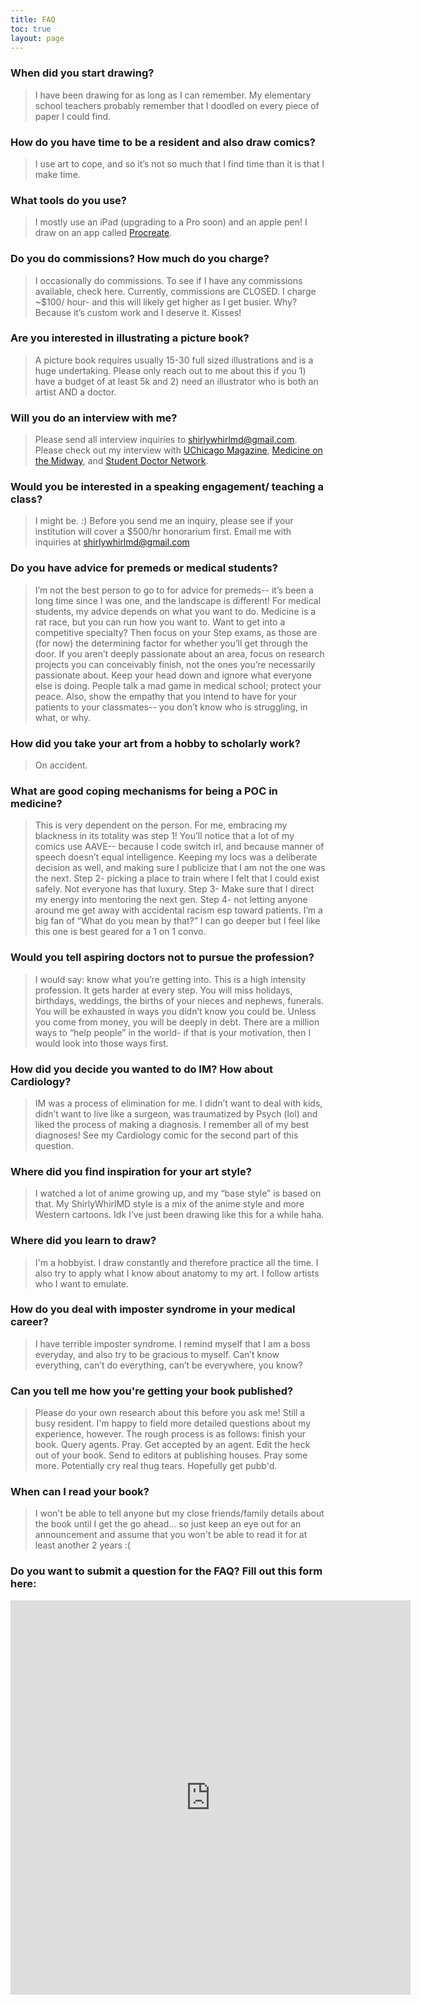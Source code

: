 ```yaml
---
title: FAQ
toc: true
layout: page
---
```

### When did you start drawing?
>I have been drawing for as long as I can remember. My elementary school teachers probably remember that I doodled on every piece of paper I could  find. 

### How do you have time to be a resident and also draw comics?
>I use art to cope, and so it’s not so much that I find time than it is that I make time. 

### What tools do you use?
>I mostly use an iPad (upgrading to a Pro soon) and an apple pen! I draw on an app called [Procreate](https://procreate.art/). 

### Do you do commissions? How much do you charge?
>I occasionally do commissions. To see if I have any commissions available, check here. Currently, commissions are CLOSED. 
>I charge ~$100/ hour- and this will likely get higher as I get busier. Why? Because it’s custom work and I deserve it. Kisses!

### Are you interested in illustrating a picture book?
>A picture book requires usually 15-30 full sized illustrations and is a huge undertaking. Please only reach out to me about this if you 1) have a budget of at least 5k and 2) need an illustrator who is both  an artist AND a doctor. 

### Will you do an interview with me? 
>Please send all interview inquiries to shirlywhirlmd@gmail.com. Please check out my interview with [UChicago Magazine](https://mag.uchicago.edu/shirly), [Medicine on the Midway](https://issuu.com/medicineonthemidway/docs/medicineonthemidway-spring2018/32), and [Student Doctor Network](https://www.studentdoctor.net/2017/08/01/16454/). 

### Would you be interested in a speaking engagement/ teaching a class?
>I might be. :) Before you send me an inquiry, please see if your institution will cover a $500/hr honorarium first. Email me with inquiries at shirlywhirlmd@gmail.com

### Do you have advice for premeds or medical students?
>I’m not the best person to go to for advice for premeds-- it’s been a long time since I was one, and the landscape is different! For medical students, my advice depends on what you want to do. Medicine is a rat race, but you can run how you want to. Want to get into a competitive specialty? Then focus on your Step exams, as those are (for now) the determining factor for whether you’ll get through the door. If you aren’t deeply passionate about an area, focus on research projects you can conceivably finish, not the ones you’re necessarily passionate about. Keep your head down and ignore what everyone else is doing. People talk a mad game in medical school; protect your peace. Also, show the empathy that you intend to have for your patients to your classmates-- you don’t know who is struggling, in what, or why. 

### How did you take your art from a hobby to scholarly work? 
>On accident.

### What are good coping mechanisms for being a POC in medicine?
>This is very dependent on the person. For me, embracing my blackness in its totality was step 1! You’ll notice that a lot of my comics use AAVE-- because I code switch irl, and because manner of speech doesn’t equal intelligence. Keeping my locs was a deliberate decision as well, and making sure I publicize that I am not the one was the next. Step 2- picking a place to train where I felt that I could exist safely. Not everyone has that luxury. Step 3- Make sure that I direct my energy into mentoring the next gen. Step 4- not letting anyone around me get away with accidental racism esp toward patients. I’m a big fan of “What do you mean by that?” I can go deeper but I feel like this one  is best geared for a 1 on 1 convo. 

### Would you tell aspiring doctors not to pursue the profession? 
>I would say: know what you’re getting into. This is a high intensity profession. It gets harder at every step. You will miss holidays, birthdays, weddings, the births of your nieces and nephews, funerals. You will be exhausted in ways you didn’t know you could be. Unless you come from money, you will be deeply in debt. There are a million ways to “help people” in the world- if that is your motivation, then I would look into those ways first. 

### How did you decide you wanted to do IM? How about Cardiology?
>IM was a process of elimination for me. I didn’t want to deal with kids, didn’t want to live like a surgeon, was traumatized by Psych (lol) and liked the process of making a diagnosis. I remember all of  my best diagnoses! See my Cardiology comic for the second part of this question. 

### Where did you find inspiration for your art style? 
>I watched a lot of anime growing up, and my “base style” is based on that. My ShirlyWhirlMD style is a mix of the anime style and more Western cartoons. Idk I’ve just been drawing like this for a while haha. 

### Where did you learn to draw? 
>I'm a hobbyist. I draw constantly and therefore practice all the time. I also try to apply what I know about anatomy to my art. I follow artists who I want to emulate. 

### How do you deal with imposter syndrome in your medical career? 
>I  have terrible imposter syndrome. I remind myself that I am a boss everyday, and also try to be gracious to myself. Can’t know everything, can’t do everything, can’t be everywhere, you know?

### Can you tell me how you're getting your book published? 
>Please do your own research about this before you ask me! Still a busy resident. I'm happy to field more detailed questions about my experience, however. The rough process is as follows: finish your book. Query agents. Pray. Get accepted by an agent. Edit the heck out of your book. Send to editors at publishing houses. Pray some more. Potentially cry real thug tears. Hopefully get pubb'd. 

### When can I read your book? 
>I won't be able to tell anyone but my close friends/family details about the book until I get the go ahead... so just keep an eye out for an announcement and assume that you won't be able to read it for at least another 2 years :( 

### Do you want to submit a question for the FAQ? Fill out this form here: 

<iframe src="https://docs.google.com/forms/d/e/1FAIpQLSdObsmaZzO6zph3b6sPS95diLCSt6uDZ9aZuqm92VcS9uyonQ/viewform?embedded=true" width="640" height="631" frameborder="0" marginheight="0" marginwidth="0">Loading…</iframe>
